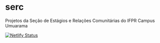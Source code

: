 # serc
Projetos da Seção de Estágios e Relações Comunitárias do IFPR Campus Umuarama

[![Netlify Status](https://api.netlify.com/api/v1/badges/03738ff4-ddd7-4581-a244-1e0017232a12/deploy-status)](https://app.netlify.com/sites/sercifpr/deploys)

